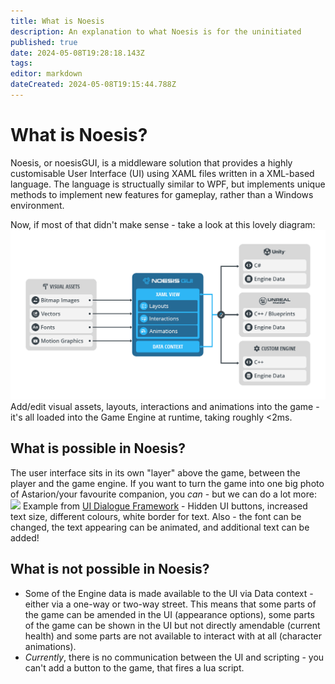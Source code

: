 ```yaml
---
title: What is Noesis
description: An explanation to what Noesis is for the uninitiated
published: true
date: 2024-05-08T19:28:18.143Z
tags: 
editor: markdown
dateCreated: 2024-05-08T19:15:44.788Z
---
```


# What is Noesis?
Noesis, or noesisGUI, is a middleware solution that provides a highly customisable User Interface (UI) using XAML files written in a XML-based language. The language is structually similar to WPF, but implements unique methods to implement new features for gameplay, rather than a Windows environment.

Now, if most of that didn't make sense - take a look at this lovely diagram:
![overview3.png](/overview3.png)
Add/edit visual assets, layouts, interactions and animations into the game - it's all loaded into the Game Engine at runtime, taking roughly <2ms.
## What is possible in Noesis?
The user interface sits in its own "layer" above the game, between the player and the game engine. If you want to turn the game into one big photo of Astarion/your favourite companion, you *can* - but we can do a lot more:
<img src=https://staticdelivery.nexusmods.com/mods/3474/images/7428/7428-1709504693-1605183470.jpeg>
Example from [UI Dialogue Framework](https://www.nexusmods.com/baldursgate3/mods/7428) - Hidden UI buttons, increased text size, different colours, white border for text. Also - the font can be changed, the text appearing can be animated, and additional text can be added!

## What is not possible in Noesis?
- Some of the Engine data is made available to the UI via Data context - either via a one-way or two-way street. This means that some parts of the game can be amended in the UI (appearance options), some parts of the game can be shown in the UI but not directly amendable (current health) and some parts are not available to interact with at all (character animations).
- *Currently*, there is no communication between the UI and scripting - you can't add a button to the game, that fires a lua script.